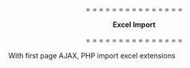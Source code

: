 <p align=center>= = = = = = = = = = = = = = =</p>
<p align=center><strong>Excel Import</strong></p>
<p align=center>= = = = = = = = = = = = = = =</p>

With first page AJAX, PHP import excel extensions
